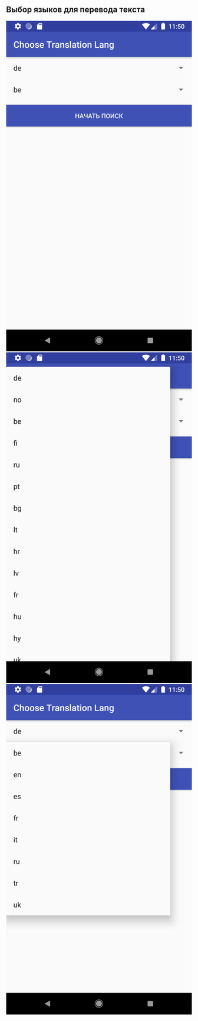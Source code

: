 ## Выбор языков для перевода текста

![](screens/Screenshot_1580226637.png)
![](screens/Screenshot_1580226645.png)
![](screens/Screenshot_1580226654.png)